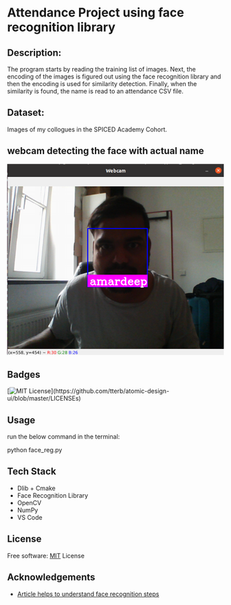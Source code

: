 
# Attendance Project using face recognition library

## Description:
The program starts by reading the training list of images. Next, the encoding of the images is figured out using the face recognition library and then the encoding is used for similarity detection. Finally, when the similarity is found, the name is read to an attendance CSV file.

## Dataset:
Images of my collogues in the SPICED Academy Cohort.

## webcam detecting the face with actual name
<img src="webcam_images/amardeep.png"> 

## Badges


[![MIT License](https://img.shields.io/apm/l/atomic-design-ui.svg?)](https://github.com/tterb/atomic-design-ui/blob/master/LICENSEs)

  
## Usage

run the below command in the terminal:

python face_reg.py


  
## Tech Stack
- Dlib + Cmake
- Face Recognition Library 
- OpenCV
- NumPy
- VS Code
  
## License

Free software: [MIT](https://choosealicense.com/licenses/mit/)
License
  
## Acknowledgements

 - [Article helps to understand face recognition steps](https://medium.com/@ageitgey/machine-learning-is-fun-part-4-modern-face-recognition-with-deep-learning-c3cffc121d78)
 
  
